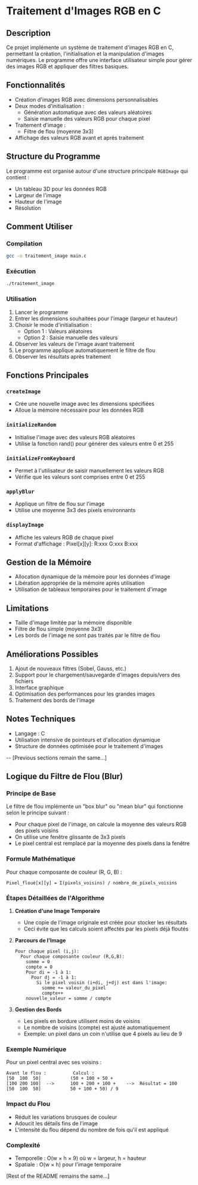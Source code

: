 # Traitement d'Images RGB en C

## Description
Ce projet implémente un système de traitement d'images RGB en C, permettant la création, l'initialisation et la manipulation d'images numériques. Le programme offre une interface utilisateur simple pour gérer des images RGB et appliquer des filtres basiques.

## Fonctionnalités
- Création d'images RGB avec dimensions personnalisables
- Deux modes d'initialisation :
  - Génération automatique avec des valeurs aléatoires
  - Saisie manuelle des valeurs RGB pour chaque pixel
- Traitement d'image :
  - Filtre de flou (moyenne 3x3)
- Affichage des valeurs RGB avant et après traitement

## Structure du Programme
Le programme est organisé autour d'une structure principale `RGBImage` qui contient :
- Un tableau 3D pour les données RGB
- Largeur de l'image
- Hauteur de l'image
- Résolution

## Comment Utiliser

### Compilation
```bash
gcc -o traitement_image main.c
```

### Exécution
```bash
./traitement_image
```

### Utilisation
1. Lancer le programme
2. Entrer les dimensions souhaitées pour l'image (largeur et hauteur)
3. Choisir le mode d'initialisation :
   - Option 1 : Valeurs aléatoires
   - Option 2 : Saisie manuelle des valeurs
4. Observer les valeurs de l'image avant traitement
5. Le programme applique automatiquement le filtre de flou
6. Observer les résultats après traitement

## Fonctions Principales

### `createImage`
- Crée une nouvelle image avec les dimensions spécifiées
- Alloue la mémoire nécessaire pour les données RGB

### `initializeRandom`
- Initialise l'image avec des valeurs RGB aléatoires
- Utilise la fonction rand() pour générer des valeurs entre 0 et 255

### `initializeFromKeyboard`
- Permet à l'utilisateur de saisir manuellement les valeurs RGB
- Vérifie que les valeurs sont comprises entre 0 et 255

### `applyBlur`
- Applique un filtre de flou sur l'image
- Utilise une moyenne 3x3 des pixels environnants

### `displayImage`
- Affiche les valeurs RGB de chaque pixel
- Format d'affichage : Pixel[x][y]: R:xxx G:xxx B:xxx

## Gestion de la Mémoire
- Allocation dynamique de la mémoire pour les données d'image
- Libération appropriée de la mémoire après utilisation
- Utilisation de tableaux temporaires pour le traitement d'image

## Limitations
- Taille d'image limitée par la mémoire disponible
- Filtre de flou simple (moyenne 3x3)
- Les bords de l'image ne sont pas traités par le filtre de flou

## Améliorations Possibles
1. Ajout de nouveaux filtres (Sobel, Gauss, etc.)
2. Support pour le chargement/sauvegarde d'images depuis/vers des fichiers
3. Interface graphique
4. Optimisation des performances pour les grandes images
5. Traitement des bords de l'image

## Notes Techniques
- Langage : C
- Utilisation intensive de pointeurs et d'allocation dynamique
- Structure de données optimisée pour le traitement d'images




--
[Previous sections remain the same...]

## Logique du Filtre de Flou (Blur)

### Principe de Base
Le filtre de flou implémente un "box blur" ou "mean blur" qui fonctionne selon le principe suivant :
- Pour chaque pixel de l'image, on calcule la moyenne des valeurs RGB des pixels voisins
- On utilise une fenêtre glissante de 3x3 pixels
- Le pixel central est remplacé par la moyenne des pixels dans la fenêtre

### Formule Mathématique
Pour chaque composante de couleur (R, G, B) :
```
Pixel_floué[x][y] = Σ(pixels_voisins) / nombre_de_pixels_voisins
```

### Étapes Détaillées de l'Algorithme
1. **Création d'une Image Temporaire**
   - Une copie de l'image originale est créée pour stocker les résultats
   - Ceci évite que les calculs soient affectés par les pixels déjà floutés

2. **Parcours de l'Image**
   ```
   Pour chaque pixel (i,j):
     Pour chaque composante couleur (R,G,B):
       somme = 0
       compte = 0
       Pour di = -1 à 1:
         Pour dj = -1 à 1:
           Si le pixel voisin (i+di, j+dj) est dans l'image:
             somme += valeur_du_pixel
             compte++
       nouvelle_valeur = somme / compte
   ```

3. **Gestion des Bords**
   - Les pixels en bordure utilisent moins de voisins
   - Le nombre de voisins (compte) est ajusté automatiquement
   - Exemple: un pixel dans un coin n'utilise que 4 pixels au lieu de 9

### Exemple Numérique
Pour un pixel central avec ses voisins :
```
Avant le flou :          Calcul :
[50  100  50]           (50 + 100 + 50 +
[100 200 100]  -->      100 + 200 + 100 +    -->  Résultat = 100
[50  100  50]           50 + 100 + 50) / 9
```

### Impact du Flou
- Réduit les variations brusques de couleur
- Adoucit les détails fins de l'image
- L'intensité du flou dépend du nombre de fois qu'il est appliqué

### Complexité
- Temporelle : O(w × h × 9) où w = largeur, h = hauteur
- Spatiale : O(w × h) pour l'image temporaire

[Rest of the README remains the same...]